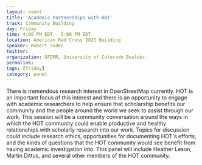 ```yaml
---
layout: event
title: 'Academic Partnerships with HOT'
track: Community Building
day: Friday
time: 4:00 PM EDT - 5:00 PM EDT
location: American Red Cross 2025 Building
speaker: Robert Soden
twitter: 
organization: GFDRR, University of Colorado Boulder
permalink: 
tags: [friday]
category: panel
---
```


There is tremendous research interest in OpenStreetMap currently. HOT is an important focus of this interest and there is an opportunity to engage with academic researchers to help ensure that scholarship benefits our community and the people around the world we seek to assist through our work. This session will be a community conversation around the ways in which the HOT community could enable productive and healthy relationships with scholarly research into our work. Topics for discussion could include research ethics, opportunities for documenting HOT's efforts, and the kinds of questions that the HOT community would see benefit from having academic investigation into. This panel will include Heather Leson, Martin Dittus, and several other members of the HOT community.
